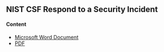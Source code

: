 <h2>NIST CSF Respond to a Security Incident</h2>
<h4>Content</h4>

- [Microsoft Word Document](https://github.com/pbroding/NIST-CSF-respond-to-a-security-incident/blob/main/Incident-report-analysis-PB.docx)
- [PDF](https://github.com/pbroding/NIST-CSF-respond-to-a-security-incident/blob/main/Incident-report-analysis-PB.pdf)
